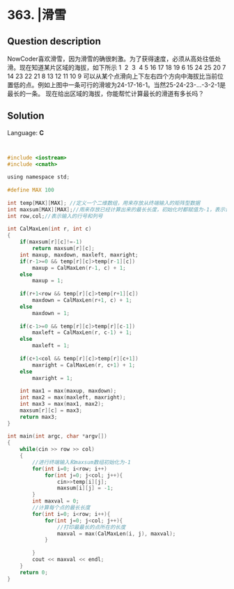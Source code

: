 # 363. |滑雪

## Question description


NowCoder喜欢滑雪，因为滑雪的确很刺激。为了获得速度，必须从高处往低处滑。现在知道某片区域的海拔，如下所示
 1  2  3  4 5
 16 17 18 19 6
 15 24 25 20 7
 14 23 22 21 8
 13 12 11 10 9
 可以从某个点滑向上下左右四个方向中海拔比当前位置低的点。例如上图中一条可行的滑坡为24-17-16-1。当然25-24-23-...-3-2-1是最长的一条。
 现在给出区域的海拔，你能帮忙计算最长的滑道有多长吗？


## Solution

Language: **C**

```C


#include <iostream>
#include <cmath>
 
using namespace std;
 
#define MAX 100
 
int temp[MAX][MAX]; //定义一个二维数组，用来存放从终端输入的矩阵型数据
int maxsum[MAX][MAX];//用来存放已经计算出来的最长长度，初始化时都赋值为-1，表示该点没有计算过最长长度。
int row,col;//表示输入的行号和列号
 
int CalMaxLen(int r, int c)
{
    if(maxsum[r][c]!=-1)
        return maxsum[r][c];
    int maxup, maxdown, maxleft, maxright;
    if(r-1>=0 && temp[r][c]>temp[r-1][c])
        maxup = CalMaxLen(r-1, c) + 1;
    else
        maxup = 1;
 
    if(r+1<row && temp[r][c]>temp[r+1][c])
        maxdown = CalMaxLen(r+1, c) + 1;
    else
        maxdown = 1;
 
    if(c-1>=0 && temp[r][c]>temp[r][c-1])
        maxleft = CalMaxLen(r, c-1) + 1;
    else
        maxleft = 1;
 
    if(c+1<col && temp[r][c]>temp[r][c+1])
        maxright = CalMaxLen(r, c+1) + 1;
    else
        maxright = 1;
 
    int max1 = max(maxup, maxdown);
    int max2 = max(maxleft, maxright);
    int max3 = max(max1, max2);
    maxsum[r][c] = max3;
    return max3;
}
 
int main(int argc, char *argv[])
{
    while(cin >> row >> col)
    {
        //进行终端输入和maxsum数组初始化为-1
        for(int i=0; i<row; i++)
            for(int j=0; j<col; j++){
                cin>>temp[i][j];
                maxsum[i][j] = -1;
        }
        int maxval = 0;
        //计算每个点的最长长度
        for(int i=0; i<row; i++){
            for(int j=0; j<col; j++){
                //打印最最长的点所在的长度
                maxval = max(CalMaxLen(i, j), maxval);
            }
 
        }
        cout << maxval << endl;
    }
    return 0;
}
```


